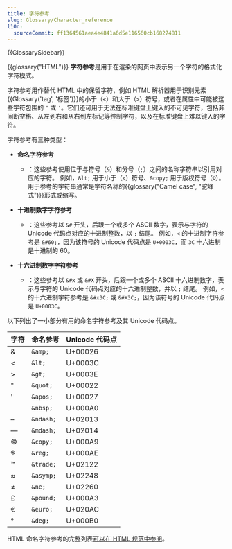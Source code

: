 ```yaml
---
title: 字符参考
slug: Glossary/Character_reference
l10n:
  sourceCommit: ff1364561aea4e4841a6d5e116560cb168274811
---
```


{{GlossarySidebar}}

{{glossary("HTML")}} **字符参考**是用于在渲染的网页中表示另一个字符的格式化字符模式。

字符参考用作替代 HTML 中的保留字符，例如 HTML 解析器用于识别元素{{Glossary('tag', '标签')}}的小于（`<`）和大于（`>`）符号，或者在属性中可能被这些字符包围的 `"` 或 `'`。它们还可用于无法在标准键盘上键入的不可见字符，包括非间断空格、从左到右和从右到左标记等控制字符，以及在标准键盘上难以键入的字符。

字符参考有三种类型：

- **命名字符参考**

  - ：这些参考使用位于与符号（`&`）和分号（`;`）之间的名称字符串以引用对应的字符。
    例如，`&lt;` 用于小于（`<`）符号、`&copy;` 用于版权符号（`©`）。
    用于参考的字符串通常是字符名称的{{glossary("Camel case", "驼峰式")}}形式或缩写。

- **十进制数字字符参考**

  - ：这些参考以 `&#` 开头，后跟一个或多个 ASCII 数字，表示与字符的 Unicode 代码点对应的十进制整数，以 `;` 结尾。
    例如，`<` 的十进制字符参考是 `&#60;`，因为该符号的 Unicode 代码点是 `U+0003C`，而 `3C` 十六进制是十进制的 60。

- **十六进制数字字符参考**

  - ：这些参考以 `&#x` 或 `&#X` 开头，后跟一个或多个 ASCII 十六进制数字，表示与字符的 Unicode 代码点对应的十六进制整数，并以 `;` 结尾。
    例如，`<` 的十六进制字符参考是 `&#x3C;` 或 `&#X3C;`，因为该符号的 Unicode 代码点是 `U+0003C`。

以下列出了一小部分有用的命名字符参考及其 Unicode 代码点。

| 字符 | 命名参考  | Unicode 代码点 |
| ---- | --------- | -------------- |
| &    | `&amp;`   | U+00026        |
| <    | `&lt;`    | U+0003C        |
| >    | `&gt;`    | U+0003E        |
| "    | `&quot;`  | U+00022        |
| '    | `&apos;`  | U+00027        |
|      | `&nbsp;`  | U+000A0        |
| –    | `&ndash;` | U+02013        |
| —    | `&mdash;` | U+02014        |
| ©   | `&copy;`  | U+000A9        |
| ®   | `&reg;`   | U+000AE        |
| ™   | `&trade;` | U+02122        |
| ≈    | `&asymp;` | U+02248        |
| ≠    | `&ne;`    | U+02260        |
| £    | `&pound;` | U+000A3        |
| €    | `&euro;`  | U+020AC        |
| °    | `&deg;`   | U+000B0        |

HTML 命名字符参考的完整列表[可以在 HTML 规范中参阅](https://html.spec.whatwg.org/multipage/named-characters.html#named-character-references)。
